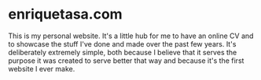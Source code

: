 # enriquetasa.com

This is my personal website. It's a little hub for me to have an online CV and to showcase the stuff I've done and made over the past few years. It's deliberately extremely simple, both because I believe that it serves the purpose it was created to serve better that way and because it's the first website I ever make. 
